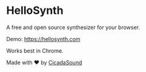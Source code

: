 # HelloSynth

A free and open source synthesizer for your browser.

Demo: https://hellosynth.com

Works best in Chrome.

Made with ❤️ by [CicadaSound](https://cidadasound.ca)
